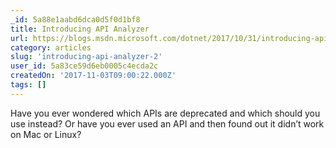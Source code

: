 ```yaml
---
_id: 5a88e1aabd6dca0d5f0d1bf8
title: Introducing API Analyzer
url: https://blogs.msdn.microsoft.com/dotnet/2017/10/31/introducing-api-analyzer/
category: articles
slug: 'introducing-api-analyzer-2'
user_id: 5a83ce59d6eb0005c4ecda2c
createdOn: '2017-11-03T09:00:22.000Z'
tags: []
---
```


Have you ever wondered which APIs are deprecated and which should you use instead? Or have you ever used an API and then found out it didn’t work on Mac or Linux?
